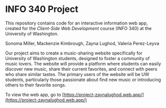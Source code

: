 # INFO 340 Project

This repository contains code for an interactive information web app, created for the _Client-Side Web Development_ course (INFO 340) at the University of Washington.

Sonoma Miller, Mackenzie Kimbrough, Zayna Lughod, Valeria Perez-Leyva

Our project aims to create a music-sharing website specifically for University
of Washington students, designed to foster a community of music lovers. The
website will provide a platform where students can easily discover new music,
share their current favorites, and connect with peers who share similar tastes.
The primary users of the website will be UW students, particularly those passionate
about find new music or introducing others to their favorite songs.

To view the web app, go to [https://project-zaynalughod.web.app/](https://project-zaynalughod.web.app/)